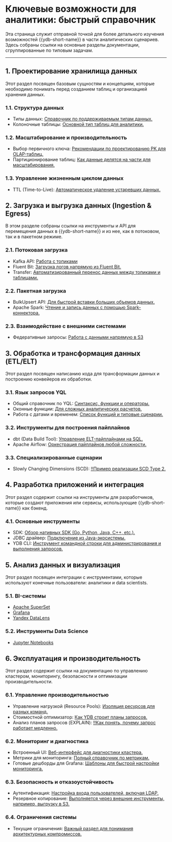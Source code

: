 # Ключевые возможности для аналитики: быстрый справочник

Эта страница служит отправной точкой для более детального изучения возможностей {{ydb-short-name}} в части аналитических сценариев. Здесь собраны ссылки на основные разделы документации, сгруппированные по типовым задачам.

---

## 1. Проектирование хранилища данных

Этот раздел посвящен базовым сущностям и концепциям, которые необходимо понимать перед созданием таблиц и организацией хранения данных.

### 1.1. Структура данных

- Типы данных: [Справочник по поддерживаемым типам данных.](../yql/reference/types/index.md)
- Колоночные таблицы: [Основной тип таблиц для аналитики.](../concepts/datamodel/table.md#column-oriented-tables)

### 1.2. Масштабирование и производительность

- Выбор первичного ключа: [Рекомендации по проектированию PK для OLAP-таблиц.](../dev/primary-key/column-oriented.md)
- Партиционирование таблиц: [Как данные делятся на части для масштабирования.](../concepts/datamodel/table.md#olap-tables-partitioning)

### 1.3. Управление жизненным циклом данных

- TTL (Time-to-Live): [Автоматическое удаление устаревших данных.](../concepts/ttl.md)

## 2. Загрузка и выгрузка данных (Ingestion & Egress)

В этом разделе собраны ссылки на инструменты и API для перемещения данных в {{ydb-short-name}} и из нее, как в потоковом, так и в пакетном режиме.

### 2.1. Потоковая загрузка

- Kafka API: [Работа с топиками](../concepts/datamodel/topic.md)
- Fluent Bit: [Загрузка логов напрямую из Fluent Bit.](../integrations/ingestion/fluent-bit.md)
- Transfer: [Автоматизированный перенос данных между топиками и таблицами.](../concepts/transfer.md)

### 2.2. Пакетная загрузка

- BulkUpsert API: [Для быстрой вставки больших объемов данных.](../recipes/ydb-sdk/bulk-upsert.md)
- Apache Spark: [Чтение и запись данных с помощью Spark-коннектора.](../integrations/ingestion/spark.md)

### 2.3. Взаимодействие с внешними системами

- Федеративные запросы: [Работа с данными напрямую в S3](../concepts/federated_query/index.md)

## 3. Обработка и трансформация данных (ETL/ELT)

Этот раздел посвящен написанию кода для трансформации данных и построению конвейеров их обработки.

### 3.1. Язык запросов YQL

- Общий справочник по YQL: [Синтаксис, функции и операторы.](../yql/reference/index.md)
- Оконные функции: [Для сложных аналитических расчетов.](../yql/reference/builtins/window.md)
- Работа с датами и временем: [Список функций и типовые сценарии.](../yql/reference/udf/list/datetime.md#tipovye-scenarii)

### 3.2. Инструменты для построения пайплайнов

- dbt (Data Build Tool): [Управление ELT-пайплайнами на SQL.](../integrations/migration/dbt.md)
- Apache Airflow: [Оркестрация пайплайнов любой сложности.](../integrations/orchestration/airflow.md)

### 3.3. Специализированные сценарии

- Slowly Changing Dimensions (SCD): [!!Пример реализации SCD Type 2.](.)

## 4. Разработка приложений и интеграция

Этот раздел содержит ссылки на инструменты для разработчиков, которые создают приложения или сервисы, использующие {{ydb-short-name}} как бэкенд.

### 4.1. Основные инструменты

- SDK: [Обзор нативных SDK (Go, Python, Java, C++, etc.).](../reference/ydb-sdk/index.md)
- JDBC драйвер: [Подключение из Java-экосистемы.](../reference/languages-and-apis/jdbc-driver/index.md)
- YDB CLI: [Инструмент командной строки для администрирования и выполнения запросов.](../reference/ydb-cli/index.md)

## 5. Анализ данных и визуализация

Этот раздел посвящен интеграции с инструментами, которые используют конечные пользователи: аналитики и data scientists.

### 5.1. BI-системы

- [Apache SuperSet](../integrations/visualization/superset.md)
- [Grafana](../integrations/visualization/grafana.md)
- [Yandex DataLens](../integrations/visualization/datalens.md)

### 5.2. Инструменты Data Science

- [Jupyter Notebooks](../integrations/gui/jupyter.md)

## 6. Эксплуатация и производительность

Этот раздел содержит ссылки на документацию по управлению кластером, мониторингу, безопасности и оптимизации производительности.

### 6.1. Управление производительностью

- Управление нагрузкой (Resource Pools): [Изоляция ресурсов для разных команд.](../dev/resource-consumption-management.md)
- Стоимостной оптимизатор: [Как YDB строит планы запросов.](../concepts/optimizer.md)
- Анализ планов запросов (EXPLAIN): [!!Как понять, почему запрос работает медленно.](.)

### 6.2. Мониторинг и диагностика

- Встроенный UI: [Веб-интерфейс для диагностики кластера.](../reference/embedded-ui/index.md)
- Метрики для мониторинга: [Полный справочник по метрикам.](../reference/observability/metrics/index.md)
- Готовые дешборды для Grafana: [Шаблоны для быстрой настройки мониторинга.](../reference/observability/metrics/grafana-dashboards.md)

### 6.3. Безопасность и отказоустойчивость

- Аутентификация: [Настройка входа пользователей, включая LDAP.](../security/authentication.md)
- Резервное копирование: [Выполняется через внешние инструменты, например, выгрузку в S3.](../concepts/federated_query/s3/external_table.md)

### 6.4. Ограничения системы

- Текущие ограничения: [Важный раздел для понимания архитектурных компромиссов.](limitations.md)
